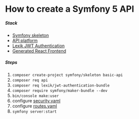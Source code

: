 # How to create a Symfony 5 API

##### Stack 
- [Symfony skeleton](https://symfony.com/doc/current/setup.html#creating-symfony-applications)
- [API platform](https://api-platform.com/)
- [Lexik JWT Authentication](https://github.com/lexik/LexikJWTAuthenticationBundle) 
- [Generated React Frontend](https://api-platform.com/docs/client-generator/react/)

##### Steps
1. `composer create-project symfony/skeleton basic-api`
2. `composer req api`
3. `composer req lexik/jwt-authentication-bundle`
4. `composer require symfony/maker-bundle --dev`
5. `bin/console make:user` 
6.  configure [security.yaml](https://github.com/oratora/web-development-php/blob/master/symfony/api/basic/config/security.yaml)
7. configure [routes.yaml](https://github.com/oratora/web-development-php/blob/master/symfony/api/basic/config/routes.yaml)
8. `symfony server:start`

